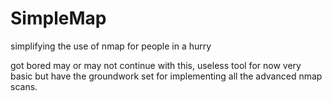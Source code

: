 # SimpleMap
simplifying the use of nmap for people in a hurry


got bored may or may not continue with this, useless tool for now very basic but have the groundwork set for implementing all the advanced nmap scans.
